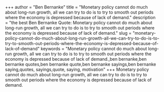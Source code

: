 +++
author = "Ben Bernanke"
title = "Monetary policy cannot do much about long-run growth, all we can try to do is to try to smooth out periods where the economy is depressed because of lack of demand."
description = "the best Ben Bernanke Quote: Monetary policy cannot do much about long-run growth, all we can try to do is to try to smooth out periods where the economy is depressed because of lack of demand."
slug = "monetary-policy-cannot-do-much-about-long-run-growth-all-we-can-try-to-do-is-to-try-to-smooth-out-periods-where-the-economy-is-depressed-because-of-lack-of-demand"
keywords = "Monetary policy cannot do much about long-run growth, all we can try to do is to try to smooth out periods where the economy is depressed because of lack of demand.,ben bernanke,ben bernanke quotes,ben bernanke quote,ben bernanke sayings,ben bernanke saying,quotes, sayings,quote, saying, motivation"
+++
Monetary policy cannot do much about long-run growth, all we can try to do is to try to smooth out periods where the economy is depressed because of lack of demand.
